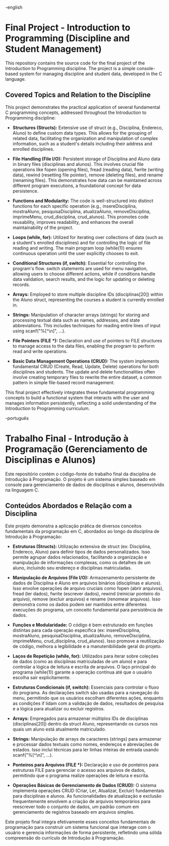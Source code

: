 -english
# Final Project - Introduction to Programming (Discipline and Student Management)
This repository contains the source code for the final project of the Introduction to Programming discipline. The project is a simple console-based system for managing discipline and student data, developed in the C language.

## Covered Topics and Relation to the Discipline
This project demonstrates the practical application of several fundamental C programming concepts, addressed throughout the Introduction to Programming discipline:

- **Structures (Structs):** Extensive use of struct (e.g., Disciplina, Endereco, Aluno) to define custom data types. This allows for the grouping of related data, facilitating the organization and manipulation of complex information, such as a student's details including their address and enrolled disciplines.

- **File Handling (File I/O):** Persistent storage of Disciplina and Aluno data in binary files (disciplinas and alunos). This involves crucial file operations like fopen (opening files), fread (reading data), fwrite (writing data), rewind (resetting file pointer), remove (deleting files), and rename (renaming files). This demonstrates how data can be maintained across different program executions, a foundational concept for data persistence.

- **Functions and Modularity:** The code is well-structured into distinct functions for each specific operation (e.g., insereDisciplina, mostraAluno, pesquisaDisciplina, atualizaAluno, removeDisciplina, imprimeMenu, crud_disciplina, crud_alunos). This promotes code reusability, improves readability, and enhances the overall maintainability of the project.

- **Loops (while, for):** Utilized for iterating over collections of data (such as a student's enrolled disciplines) and for controlling the logic of file reading and writing. The main program loop (while(1)) ensures continuous operation until the user explicitly chooses to exit.

- **Conditional Structures (if, switch):** Essential for controlling the program's flow. switch statements are used for menu navigation, allowing users to choose different actions, while if conditions handle data validation, search results, and the logic for updating or deleting records.

- **Arrays:** Employed to store multiple discipline IDs (disciplinas[20]) within the Aluno struct, representing the courses a student is currently enrolled in.

- **Strings:** Manipulation of character arrays (strings) for storing and processing textual data such as names, addresses, and state abbreviations. This includes techniques for reading entire lines of input using scanf("%[^\n]", ...).

- **File Pointers (FILE \*):** Declaration and use of pointers to FILE structures to manage access to the data files, enabling the program to perform read and write operations.

- **Basic Data Management Operations (CRUD):** The system implements fundamental CRUD (Create, Read, Update, Delete) operations for both disciplines and students. The update and delete functionalities often involve creating temporary files to rewrite the entire dataset, a common pattern in simple file-based record management.

This final project effectively integrates these fundamental programming concepts to build a functional system that interacts with the user and manages information persistently, reflecting a solid understanding of the Introduction to Programming curriculum.

-português

# Trabalho Final - Introdução à Programação (Gerenciamento de Disciplinas e Alunos)
Este repositório contém o código-fonte do trabalho final da disciplina de Introdução à Programação. O projeto é um sistema simples baseado em console para gerenciamento de dados de disciplinas e alunos, desenvolvido na linguagem C.

## Conteúdos Abordados e Relação com a Disciplina
Este projeto demonstra a aplicação prática de diversos conceitos fundamentais da programação em C, abordados ao longo da disciplina de Introdução à Programação:

- **Estruturas (Structs):** Utilização extensiva de struct (ex: Disciplina, Endereco, Aluno) para definir tipos de dados personalizados. Isso permite agrupar dados relacionados, facilitando a organização e manipulação de informações complexas, como os detalhes de um aluno, incluindo seu endereço e disciplinas matriculadas.

- **Manipulação de Arquivos (File I/O):** Armazenamento persistente de dados de Disciplina e Aluno em arquivos binários (disciplinas e alunos). Isso envolve operações de arquivo cruciais como fopen (abrir arquivos), fread (ler dados), fwrite (escrever dados), rewind (reiniciar ponteiro do arquivo), remove (excluir arquivos) e rename (renomear arquivos). Isso demonstra como os dados podem ser mantidos entre diferentes execuções do programa, um conceito fundamental para persistência de dados.

- **Funções e Modularidade:** O código é bem estruturado em funções distintas para cada operação específica (ex: insereDisciplina, mostraAluno, pesquisaDisciplina, atualizaAluno, removeDisciplina, imprimeMenu, crud_disciplina, crud_alunos). Isso promove a reutilização de código, melhora a legibilidade e a manutenibilidade geral do projeto.

- **Laços de Repetição (while, for):** Utilizados para iterar sobre coleções de dados (como as disciplinas matriculadas de um aluno) e para controlar a lógica de leitura e escrita de arquivos. O laço principal do programa (while(1)) garante a operação contínua até que o usuário escolha sair explicitamente.

- **Estruturas Condicionais (if, switch):** Essenciais para controlar o fluxo do programa. As declarações switch são usadas para a navegação do menu, permitindo que os usuários escolham diferentes ações, enquanto as condições if lidam com a validação de dados, resultados de pesquisa e a lógica para atualizar ou excluir registros.

- **Arrays:** Empregados para armazenar múltiplos IDs de disciplinas (disciplinas[20]) dentro da struct Aluno, representando os cursos nos quais um aluno está atualmente matriculado.

- **Strings:** Manipulação de arrays de caracteres (strings) para armazenar e processar dados textuais como nomes, endereços e abreviações de estados. Isso inclui técnicas para ler linhas inteiras de entrada usando scanf("%[^\n]", ...).

- **Ponteiros para Arquivos (FILE \*):** Declaração e uso de ponteiros para estruturas FILE para gerenciar o acesso aos arquivos de dados, permitindo que o programa realize operações de leitura e escrita.

- **Operações Básicas de Gerenciamento de Dados (CRUD):** O sistema implementa operações CRUD (Criar, Ler, Atualizar, Excluir) fundamentais para disciplinas e alunos. As funcionalidades de atualização e exclusão frequentemente envolvem a criação de arquivos temporários para reescrever todo o conjunto de dados, um padrão comum em gerenciamento de registros baseado em arquivos simples.

Este projeto final integra efetivamente esses conceitos fundamentais de programação para construir um sistema funcional que interage com o usuário e gerencia informações de forma persistente, refletindo uma sólida compreensão do currículo de Introdução à Programação.
